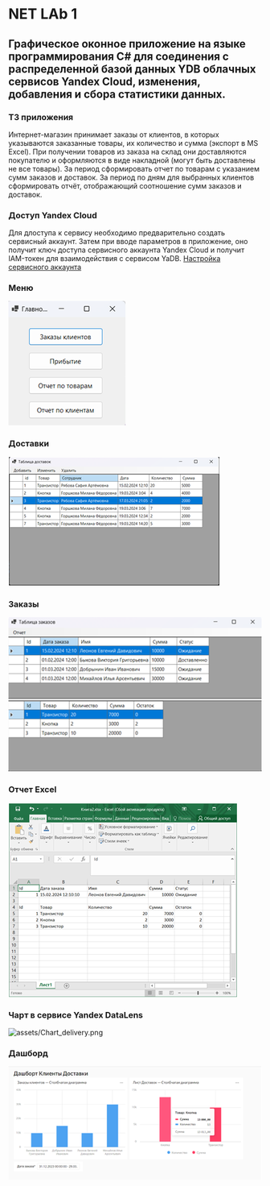 # NET LAb 1
## Графическое оконное приложение на языке программирования C# для соединения с распределенной базой данных YDB облачных сервисов Yandex Cloud, изменения, добавления и сбора статистики данных.
### ТЗ приложения
Интернет-магазин принимает заказы от клиентов, в которых указываются заказанные товары, их количество и сумма (экспорт в MS Excel). При получении товаров из заказа на склад они доставляются покупателю и оформляются в виде накладной (могут быть доставлены не все товары). За период сформировать отчет по товарам с указанием сумм заказов и доставок. За период по дням для выбранных клиентов сформировать отчёт, отображающий соотношение сумм заказов и доставок.
### Доступ Yandex Cloud
Для длоступа к сервису необходимо предварительно создать сервисный аккаунт. Затем при вводе параметров в приложение, оно получит ключ доступа сервисного аккаунта Yandex Cloud и получит IAM-токен для взаимодействия с сервисом YaDB. [Настройка сервисного аккаунта](https://github.com/forggod/DB-Service-Yandex-Cloud)
### Меню
![assets/MainMenu.png](https://github.com/forggod/YDB-Form-CSh/blob/master/assets/MainMenu.png)
### Доставки
![assets/Delivery.png](https://github.com/forggod/YDB-Form-CSh/blob/master/assets/Delivery.png)
### Заказы
![assets/Orders.png](https://github.com/forggod/YDB-Form-CSh/blob/master/assets/Orders.png)
### Отчет Excel
![assets/Excel 1.png](https://github.com/forggod/YDB-Form-CSh/blob/master/assets/Excel%201.png)
### Чарт в сервисе Yandex DataLens
![assets/Chart_delivery.png](https://github.com/forggod/YDB-Form-CSh/blob/master/assets/Chart-Delivery.png)
### Дашборд
![assets/Dashboard.png](https://github.com/forggod/YDB-Form-CSh/blob/master/assets/Dashboard.png)
